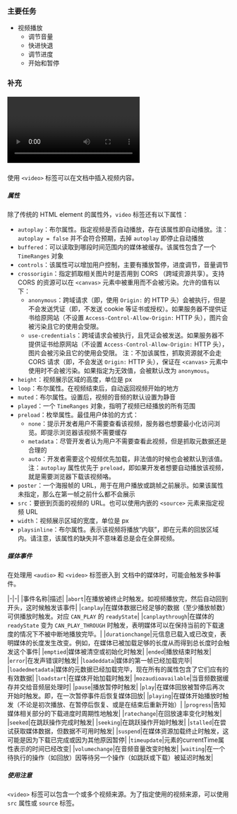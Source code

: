 ### 主要任务

- 视频播放
    - 调节音量
    - 快进快退
    - 调节进度
    - 开始和暂停

### 补充

##### <video>

使用 `<video>` 标签可以在文档中插入视频内容。


##### 属性

除了传统的 HTML element 的属性外，`video` 标签还有以下属性：

- `autoplay`：布尔属性。指定视频是否自动播放，存在该属性即自动播放。注：`autoplay = false` 并不会符合预期，去掉 `autoplay` 即停止自动播放
- `buffered`：可以读取到哪段时间范围内的媒体被缓存。该属性包含了一个 `TimeRanges` 对象
- `controls`：该属性可以增加用户控制，主要有播放暂停，进度调节，音量调节
- `crossorigin`：指定抓取相关图片时是否用到 CORS （跨域资源共享）。支持 CORS 的资源可以在 `<canvas>` 元素中被重用而不会被污染。允许的值有以下：
    - `anonymous`：跨域请求（即，使用 `Origin:` 的 HTTP 头）会被执行，但是不会发送凭证（即，不发送 cookie 等证书或授权）。如果服务器不提供证书给原网站（不设置 `Access-Control-Allow-Origin:` HTTP 头），图片会被污染且它的使用会受限。
    - `use-credentials`：跨域请求会被执行，且凭证会被发送。如果服务器不提供证书给原网站（不设置 `Access-Control-Allow-Origin:` HTTP 头），图片会被污染且它的使用会受限。
注：不加该属性，抓取资源就不会走 CORS 请求（即，不会发送 `Origin:` HTTP 头），保证在 `<canvas>` 元素中使用时不会被污染。如果指定为无效值，会被默认改为 `anonymous`。
- `height`：视频展示区域的高度，单位是 px
- `loop`：布尔属性。在视频结束后，自动返回视频开始的地方
- `muted`：布尔属性。设置后，视频的音频的默认设置为静音
- `played`：一个 `TimeRanges` 对象，指明了视频已经播放的所有范围
- `preload`：枚举属性。最佳用户体验的方式：
    - `none`：提示开发者用户不需要查看该视频，服务器也想要最小化访问浏览。即提示浏览器该视频不需要缓存
    - `metadata`：尽管开发者认为用户不需要查看此视频，但是抓取元数据还是合理的
    - `auto`：开发者需要这个视频优先加载，非法值的时候也会被默认到该值。
注：`autoplay` 属性优先于 `preload`，即如果开发者想要自动播放该视频，就是需要浏览器下载该视频咯。
- `poster`：一个海报帧的 URL，用于在用户播放或跳帧之前展示。如果该属性未指定，那么在第一帧之前什么都不会展示
- `src`：要嵌到页面的视频的 URL。也可以使用内嵌的 `<source>` 元素来指定视频 URL
- `width`：视频展示区域的宽度，单位是 px
- `playsinline`：布尔属性。表示该视频将播放“内联”，即在元素的回放区域内。请注意，该属性的缺失并不意味着总是会在全屏视频。

##### 媒体事件

在处理用 `<audio>` 和 `<video>` 标签嵌入到 文档中的媒体时，可能会触发多种事件。

|-|-|
|事件名称|描述|
|`abort`|在播放被终止时触发。如视频播放完，然后自动回到开头，这时候触发该事件|
|`canplay`|在媒体数据已经足够的数据（至少播放帧数）可供播放时触发。对应 `CAN_PLAY` 的 `readyState`|
|`canplaythrough`|在媒体的 `readyState` 变为 `CAN_PLAY_THROUGH` 时触发，表明媒体可以在保持当前的下载速度的情况下不被中断地播放完毕。|
|`durationchange`|元信息已载入或已改变，表明媒体的长度发生改变。例如，在媒体已被加载足够的长度从而得到总长度时会触发这个事件|
|`emptied`|媒体被清空或初始化时触发|
|`ended`|播放结束时触发|
|`error`|在发声错误时触发|
|`loadeddata`|媒体的第一帧已经加载完毕|
|`loadedmetadata`|媒体的元数据已经加载完毕，现在所有的属性包含了它们应有的有效数据|
|`loadstart`|在媒体开始加载时触发|
|`mozaudioavailable`|当音频数据缓存并交给音频层处理时|
|`pause`|播放暂停时触发|
|`play`|在媒体回放被暂停后再次开始时触发。即，在一次暂停事件后恢复媒体回放|
|`playing`|在媒体开始播放时触发（不论是初次播放、在暂停后恢复、或是在结束后重新开始）|
|`progress`|告知媒体相关部分的下载进度时周期性地触发|
|`ratechange`|在回放速率变化时触发|
|`seeked`|在跳跃操作完成时触发|
|`seeking`|在跳跃操作开始时触发|
|`stalled`|在尝试获取媒体数据，但数据不可用时触发|
|`suspend`|在媒体资源加载终止时触发，这可能是因为下载已完成或因为其他原因暂停|
|`timeupdate`|元素的currentTime属性表示的时间已经改变|
|`volumechange`|在音频音量改变时触发|
|`waiting`|在一个待执行的操作（如回放）因等待另一个操作（如跳跃或下载）被延迟时触发|

##### 使用注意

`<video>` 标签可以包含一个或多个视频来源。为了指定使用的视频来源，可以使用 `src` 属性或 `source` 标签。
